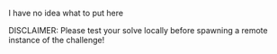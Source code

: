I have no idea what to put here

DISCLAIMER: Please test your solve locally before spawning a remote instance of the challenge!
